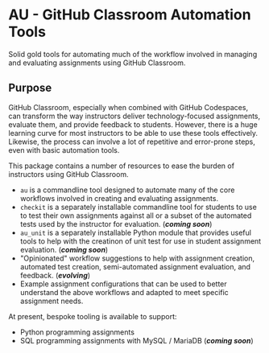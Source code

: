 # AU - GitHub Classroom Automation Tools

Solid gold tools for automating much of the workflow involved in managing and
evaluating assignments using GitHub Classroom.

## Purpose

GitHub Classroom, especially when combined with GitHub Codespaces, can transform
the way instructors deliver technology-focused assignments, evaluate them, and
provide feedback to students. However, there is a huge learning curve for most
instructors to be able to use these tools effectively. Likewise, the process can
involve a lot of repetitive and error-prone steps, even with basic automation
tools.

This package contains a number of resources to ease the burden of instructors
using GitHub Classroom.

 - `au` is a commandline tool designed to automate many of the core workflows
   involved in creating and evaluating assignments.
 - `checkit` is a separately installable commandline tool for students to use to
   test their own assignments against all or a subset of the automated tests
   used by the instructor for evaluation. (**_coming soon_**)
 - `au_unit` is a separately installable Python module that provides useful
   tools to help with the creatinon of unit test for use in student assignment
   evaluation. (**_coming soon_**)
 - "Opinionated" workflow suggestions to help with assignment creation,
   automated test creation, semi-automated assignment evaluation, and feedback.
   (**_evolving_**)
 - Example assignment configurations that can be used to better understand the
   above workflows and adapted to meet specific assignment needs.

At present, bespoke tooling is available to support:

  - Python programming assignments
  - SQL programming assignments with MySQL / MariaDB (**_coming soon_**)
